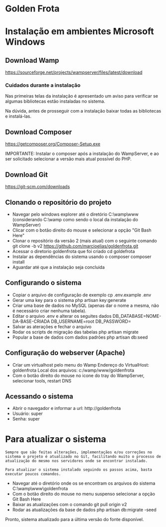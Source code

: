 # Golden Frota

# Instalação em ambientes Microsoft Windows

## Download Wamp

https://sourceforge.net/projects/wampserver/files/latest/download

### Cuidados durante a instalação
Nas primeiras telas da instalação é apresentado um aviso para verificar
se algumas bibliotecas estão instaladas no sistema.

Na dúvida, antes de prosseguir com a instalação baixar todas as bibliotecas e 
instalá-las.

## Download Composer

https://getcomposer.org/Composer-Setup.exe

IMPORTANTE: Instalar o composer após a instalação do WampServer, e ao ser solicitado selecionar a versão mais atual possível do PHP.


## Download Git

https://git-scm.com/downloads

## Clonando o repositório do projeto

- Navegar pelo windows explorer até o diretório C:\wamp\www (considerando C:\wamp como sendo o local da instalação do WampServer)
- Clicar com o botão direito do mouse e selecionar a opção "Git Bash Here"
- Clonar o repositório da versão 2 (mais atual) com o seguinte comando
    git clone -b v2 https://github.com/marcioelias/goldenfrota.git
- Acessar o diretorio goldenfrota que foi criado 
    cd goldefrota
- Instalar as dependências do sistema usando o composer
    composer install
- Aguardar até que a instalação seja concluida


## Configurando o sistema

- Copiar o arquivo de configuração de exemplo
    cp .env.example .env
- Gerar uma key para o sistema 
    php artisan key:generate
- Criar uma base de dados no MySQL (apenas dar o nome a mesma, não é necessário criar nenhuma tabela).
- Editar o arquivo .env e alterar os seguites dados
    DB_DATABASE=NOME-DA-BASE-CRIADA
    DB_USERNAME=root
    DB_PASSWORD=
- Salvar as aterações e fechar o arquivo
- Rodar os scripts de migração das tabelas
    php artisan migrate
- Popular a base de dados com dados padrões
    php artisan db:seed

## Configuração do webserver (Apache)
- Criar um virtualhost pelo menu do Wamp 
    Endereço do VirtualHost: goldenfrota
    Local dos arquivos: c:/wamp/www/goldenfrota
- Com o botão direito do mouse no icone do tray do WampServer, selecionar tools, restart DNS

## Acessando o sistema
- Abrir o navegador e informar a url:
    http://goldenfrota
- Usuário: super
- Senha: super

# Para atualizar o sistema 
    Sempre que são feitas alterações, implementaçãos e/ou correções no sistema o projeto é atualizado no Git, facilitando muito o processo de atualização do mesmo nos servidores onde se encontrar instalado.

    Para atualizar o sistema instalado seguindo os passos acima, basta executar poucos comandos.

- Navegar até o diretório onde os se encontram os arquivos do sistema
    C:\wamp\www\goldenfrota
- Com o botão direito do mouse no menu suspenso selecionar a opção 
    Git Bash Here
- Baixar as atualizações com o comando
    git pull origin v2
- Rodar as atualizações da base de dados
    php artisan db:migrate -seed

Pronto, sistema atualizado para a última versão do fonte disponível.